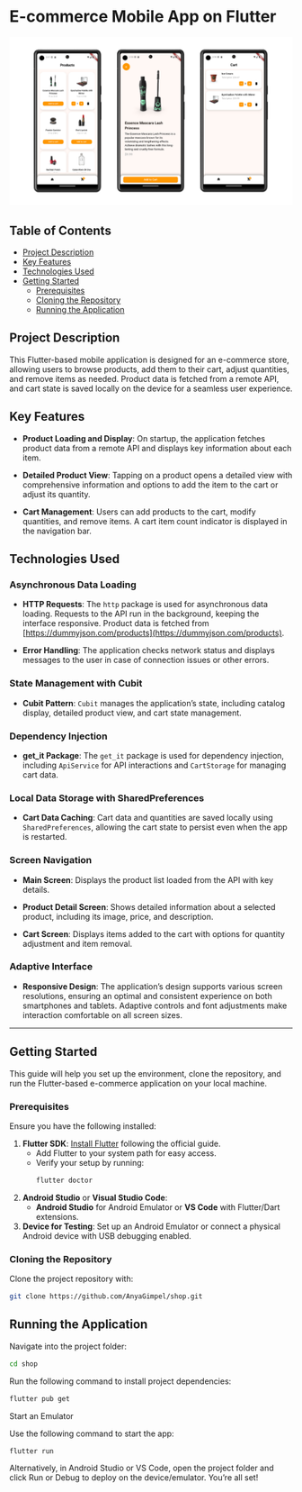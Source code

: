 # E-commerce Mobile App on Flutter

![App Screenshots](assets/images/app_screens.jpg)

## Table of Contents

- [Project Description](#project-description)
- [Key Features](#key-features)
- [Technologies Used](#technologies-used)
- [Getting Started](#getting-started)
  - [Prerequisites](#prerequisites)
  - [Cloning the Repository](#cloning-the-repository)
  - [Running the Application](#running-the-application)

## Project Description

This Flutter-based mobile application is designed for an e-commerce store, allowing users to browse products, add them to their cart, adjust quantities, and remove items as needed. Product data is fetched from a remote API, and cart state is saved locally on the device for a seamless user experience.

## Key Features

- **Product Loading and Display**: On startup, the application fetches product data from a remote API and displays key information about each item.
  
- **Detailed Product View**: Tapping on a product opens a detailed view with comprehensive information and options to add the item to the cart or adjust its quantity.
  
- **Cart Management**: Users can add products to the cart, modify quantities, and remove items. A cart item count indicator is displayed in the navigation bar.

## Technologies Used

### Asynchronous Data Loading

- **HTTP Requests**: The `http` package is used for asynchronous data loading. Requests to the API run in the background, keeping the interface responsive. Product data is fetched from [https://dummyjson.com/products](https://dummyjson.com/products).

- **Error Handling**: The application checks network status and displays messages to the user in case of connection issues or other errors.

### State Management with Cubit

- **Cubit Pattern**: `Cubit` manages the application’s state, including catalog display, detailed product view, and cart state management.

### Dependency Injection

- **get_it Package**: The `get_it` package is used for dependency injection, including `ApiService` for API interactions and `CartStorage` for managing cart data.

### Local Data Storage with SharedPreferences

- **Cart Data Caching**: Cart data and quantities are saved locally using `SharedPreferences`, allowing the cart state to persist even when the app is restarted.

### Screen Navigation

- **Main Screen**: Displays the product list loaded from the API with key details.
  
- **Product Detail Screen**: Shows detailed information about a selected product, including its image, price, and description.
  
- **Cart Screen**: Displays items added to the cart with options for quantity adjustment and item removal.

### Adaptive Interface

- **Responsive Design**: The application’s design supports various screen resolutions, ensuring an optimal and consistent experience on both smartphones and tablets. Adaptive controls and font adjustments make interaction comfortable on all screen sizes.

---
## Getting Started

This guide will help you set up the environment, clone the repository, and run the Flutter-based e-commerce application on your local machine.

### Prerequisites

Ensure you have the following installed:
1. **Flutter SDK**: [Install Flutter](https://docs.flutter.dev/get-started/install) following the official guide.
   - Add Flutter to your system path for easy access.
   - Verify your setup by running:
     ```bash
     flutter doctor
     ```
2. **Android Studio** or **Visual Studio Code**:
   - **Android Studio** for Android Emulator or **VS Code** with Flutter/Dart extensions.
3. **Device for Testing**: Set up an Android Emulator or connect a physical Android device with USB debugging enabled.

### Cloning the Repository

Clone the project repository with:

```bash
git clone https://github.com/AnyaGimpel/shop.git
```

## Running the Application

Navigate into the project folder:

```bash
cd shop
```
Run the following command to install project dependencies:
```bash
flutter pub get
```
Start an Emulator

Use the following command to start the app:
```bash
flutter run
```
Alternatively, in Android Studio or VS Code, open the project folder and click Run or Debug to deploy on the device/emulator.
You’re all set!

